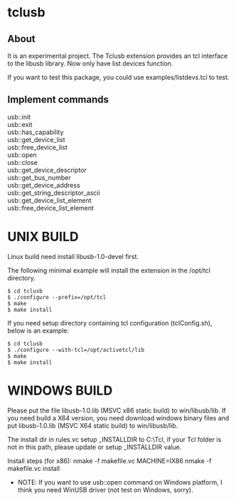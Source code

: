 tclusb
=====

## About

It is an experimental project.
The Tclusb extension provides an tcl interface to the libusb library.
Now only have list devices function.

If you want to test this package, you could use examples/listdevs.tcl
to test.


## Implement commands

usb::init  
usb::exit  
usb::has_capability  
usb::get_device_list  
usb::free_device_list  
usb::open  
usb::close  
usb::get_device_descriptor  
usb::get_bus_number  
usb::get_device_address  
usb::get_string_descriptor_ascii  
usb::get_device_list_element  
usb::free_device_list_element  


UNIX BUILD
=====

Linux build need install libusb-1.0-devel first.

The following minimal example will install the extension in the /opt/tcl
directory.

    $ cd tclusb
    $ ./configure --prefix=/opt/tcl
    $ make
    $ make install

If you need setup directory containing tcl configuration (tclConfig.sh),
below is an example:

    $ cd tclusb
    $ ./configure --with-tcl=/opt/activetcl/lib
    $ make
    $ make install


WINDOWS BUILD
=====

Please put the file libusb-1.0.lib (MSVC x86 static build) to win/libusb/lib.
If you need build a X64 version, you need download windows binary files and
put libusb-1.0.lib (MSVC X64 static build) to win/libusb/lib.

The install dir in rules.vc setup _INSTALLDIR to C:\Tcl, if your Tcl folder
is not in this path, please update or setup _INSTALLDIR value.

Install steps (for x86):
nmake -f makefile.vc MACHINE=IX86
nmake -f makefile.vc install

* NOTE: If you want to use usb::open command on Windows platform,
        I think you need WinUSB driver (not test on Windows, sorry).

